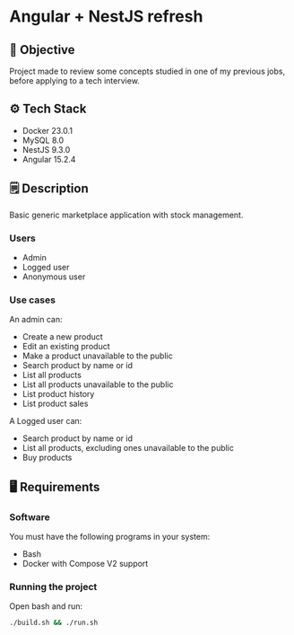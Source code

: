 #  Angular + NestJS refresh

## 🎯 Objective
Project made to review some concepts studied in one of my previous jobs, before applying to a tech interview.

## ⚙️ Tech Stack
- Docker 23.0.1
- MySQL 8.0
- NestJS 9.3.0
- Angular 15.2.4

## 🗒️ Description
Basic generic marketplace application with stock management.

### Users
- Admin
- Logged user
- Anonymous user

### Use cases
An admin can:
- Create a new product
- Edit an existing product
- Make a product unavailable to the public
- Search product by name or id
- List all products
- List all products unavailable to the public
- List product history
- List product sales

A Logged user can:
- Search product by name or id
- List all products, excluding ones unavailable to the public
- Buy products


## 🖥️ Requirements
### Software
You must have the following programs in your system:
- Bash
- Docker with Compose V2 support

### Running the project
Open bash and run:

```sh
./build.sh && ./run.sh
```